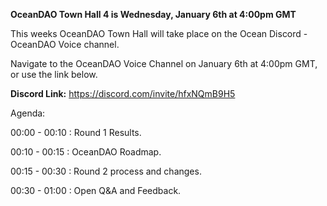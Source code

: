 **OceanDAO Town Hall 4 is Wednesday, January 6th at 4:00pm GMT**

This weeks OceanDAO Town Hall will take place on the Ocean Discord - OceanDAO Voice channel.


Navigate to the OceanDAO Voice Channel on January 6th at 4:00pm GMT, or use the link below.


**Discord Link:**
https://discord.com/invite/hfxNQmB9H5



Agenda:

00:00 - 00:10 : Round 1 Results.

00:10 - 00:15 : OceanDAO Roadmap.

00:15 - 00:30 : Round 2 process and changes.

00:30 - 01:00 : Open Q&A and Feedback.
